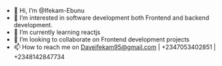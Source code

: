 - 👋 Hi, I’m @Ifekam-Ebunu
- 👀 I’m interested in software development both Frontend and backend development. 
- 🌱 I’m currently learning reactjs 
- 💞️ I’m looking to collaborate on Frontend development projects 
- 📫 How to reach me on Daveifekam95@gmail.com | +2347053402851 | +2348142847734

<!---
Ifekam-Ebunu/Ifekam-Ebunu is a ✨ special ✨ repository because its `README.md` (this file) appears on your GitHub profile.
You can click the Preview link to take a look at your changes.
--->
